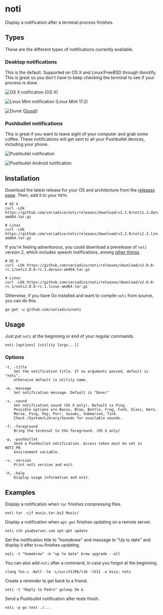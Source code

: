 # noti
Display a notification after a terminal process finishes.

## Types
These are the different types of notifications currently available.

### Desktop notifications
This is the default. Supported on OS X and Linux/FreeBSD through libnotify.
This is great so you don't have to keep checking the terminal to see if your
process is done.

![OS X notification](https://raw.githubusercontent.com/variadico/noti/master/screenshots/osx.png)
(OS X)

![Linux Mint notification](https://raw.githubusercontent.com/variadico/noti/master/screenshots/linux_mint.png)
(Linux Mint 17.2)

![Dunst](https://raw.githubusercontent.com/variadico/noti/master/screenshots/bsd_dunst.png)
([Dunst](http://knopwob.org/dunst/index.html))

### Pushbullet notifications
This is great if you want to leave sight of your computer and
grab some coffee. These notifications will get sent to all your Pushbullet
devices, including your phone.

![Pushbullet notification](https://raw.githubusercontent.com/variadico/noti/master/screenshots/pushbullet.png)

![Pushbullet Android notification](https://raw.githubusercontent.com/variadico/noti/master/screenshots/pushbullet_android.png)

## Installation

Download the latest release for your OS and architecture from the
[releases page](https://github.com/variadico/noti/releases/latest). Then, add
it to your `PATH`.

```
# OS X
curl -LOk https://github.com/variadico/noti/releases/download/v1.3.0/noti1.3.darwin-amd64.tar.gz

# Linux
curl -LOk https://github.com/variadico/noti/releases/download/v1.3.0/noti1.3.linux-amd64.tar.gz
```

If you're feeling adventurous, you could download a prerelease of `noti` version
2, which includes speech notifications, among [other things](https://github.com/variadico/noti/blob/dev/CHANGELOG.md).

```
# OS X
curl -LOk https://github.com/variadico/noti/releases/download/v2.0.0-rc.1/noti2.0.0-rc.1.darwin-amd64.tar.gz

# Linux
curl -LOk https://github.com/variadico/noti/releases/download/v2.0.0-rc.1/noti2.0.0-rc.1.linux-amd64.tar.gz
```

Otherwise, if you have Go installed and want to compile `noti` from source, you
can do this.

```
go get -u github.com/variadico/noti
```

## Usage
Just put `noti` at the beginning or end of your regular commands.

```
noti [options] [utility [args...]]
```

### Options
```
-t, -title
    Set the notification title. If no arguments passed, default is "noti",
    otherwise default is utility name.

-m, -message
    Set notification message. Default is "Done!"

-s, -sound
    Set notification sound (OS X only). Default is Ping.
    Possible options are Basso, Blow, Bottle, Frog, Funk, Glass, Hero,
    Morse, Ping, Pop, Purr, Sosumi, Submarine, Tink.
    Check /System/Library/Sounds for available sounds.

-f, -foreground
    Bring the terminal to the foreground. (OS X only)

-p, -pushbullet
    Send a Pushbullet notification. Access token must be set in NOTI_PB
    environment variable.

-v, -version
    Print noti version and exit.

-h, -help
    Display usage information and exit.
```

## Examples
Display a notification when `tar` finishes compressing files.

```
noti tar -cjf music.tar.bz2 Music/
```

Display a notification when `apt-get` finishes updating on a remote server.

```
noti ssh you@server.com apt-get update
```

Set the notification title to "homebrew" and message to "Up to date" and
display it after `brew` finishes updating.

```
noti -t "homebrew" -m "up to date" brew upgrade --all
```

You can also add `noti` after a command, in case you forgot at the beginning.

```
clang foo.c -Wall -lm -L/usr/X11R6/lib -lX11 -o bizz; noti
```

Create a reminder to get back to a friend.

```
noti -t "Reply to Pedro" gsleep 5m &
```

Send a Pushbullet notification after tests finish.

```
noti -p go test ./...
```
